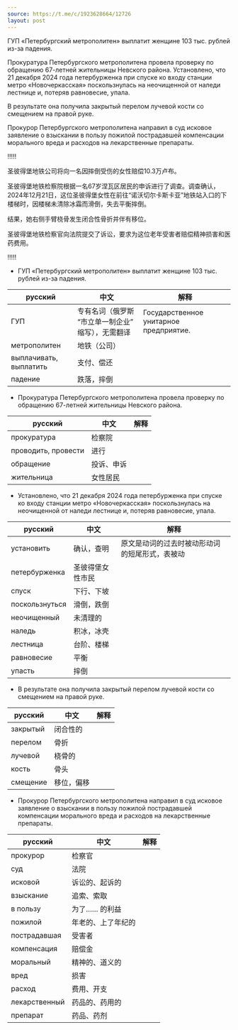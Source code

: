 ```yaml
---
source: https://t.me/c/1923628664/12726
layout: post
---
```


ГУП «Петербургский метрополитен» выплатит женщине 103 тыс. рублей из-за падения.

Прокуратура Петербургского метрополитена провела проверку по обращению 67-летней жительницы Невского района. Установлено, что 21 декабря 2024 года петербурженка при спуске ко входу станции метро «Новочеркасская» поскользнулась на неочищенной от наледи лестнице и, потеряв равновесие, упала. 

В результате она получила закрытый перелом лучевой кости со смещением на правой руке.

Прокурор Петербургского метрополитена направил в суд исковое заявление о взыскании в пользу пожилой пострадавшей компенсации морального вреда и расходов на лекарственные препараты. 




!!!!!

圣彼得堡地铁公司将向一名因摔倒受伤的女性赔偿10.3万卢布。

圣彼得堡地铁检察院根据一名67岁涅瓦区居民的申诉进行了调查。调查确认，2024年12月21日，这位圣彼得堡女性在前往“诺沃切尔卡斯卡亚”地铁站入口的下楼梯时，因楼梯未清除冰霜而滑倒，失去平衡摔倒。

结果，她右侧手臂桡骨发生闭合性骨折并伴有移位。

圣彼得堡地铁检察官向法院提交了诉讼，要求为这位老年受害者赔偿精神损害和医药费用。

!!!!!


- ГУП «Петербургский метрополитен» выплатит женщине 103 тыс. рублей из-за падения.

| русский | 中文 | 解释
| ---|---|---
| ГУП | 专有名词（俄罗斯 “市立单一制企业” 缩写），无需翻译 | Государственное унитарное предприятие.
| метрополитен | 地铁（公司）|
| выплачивать, выплатить | 支付、偿还
| падение | 跌落，摔倒

- Прокуратура Петербургского метрополитена провела проверку по обращению 67-летней жительницы Невского района. 


| русский | 中文 | 解释
| ---|---|---
| прокуратура | 检察院
| проводить, провести | 进行
| обращение | 投诉、申诉
| жительница | 女性居民

- Установлено, что 21 декабря 2024 года петербурженка при спуске ко входу станции метро «Новочеркасская» поскользнулась на неочищенной от наледи лестнице и, потеряв равновесие, упала. 

| русский | 中文 | 解释
| ---|---|---
| установить | 确认，查明 | 原文是动词的过去时被动形动词的短尾形式，表被动
| петербурженка | 圣彼得堡女性市民 |
| спуск | 下行、下坡 | 
| поскользнуться | 滑倒，跌倒 |
| неочищенный | 未清理的 |
| наледь | 积冰，冰壳 |
| лестница | 台阶、楼梯 |
| равновесие | 平衡 |
| упасть | 摔倒


- В результате она получила закрытый перелом лучевой кости со смещением на правой руке.

| русский | 中文 | 解释
| ---|---|---
| закрытый | 闭合性的 |
| перелом | 骨折 |
| лучевой | 桡骨的 |
| кость | 骨头 |
| смещение | 移位，偏移 |

- Прокурор Петербургского метрополитена направил в суд исковое заявление о взыскании в пользу пожилой пострадавшей компенсации морального вреда и расходов на лекарственные препараты. 


| русский | 中文 | 解释
| ---|---|---
| прокурор | 检察官 |
| суд | 法院 |
| исковой | 诉讼的、起诉的 |
| взыскание | 追索、索取 |
| в пользу | 为了…… 的利益 |
| пожилой | 年老的、上了年纪的 |
| пострадавшая | 受害者 | 
| компенсация | 赔偿金 |
| моральный | 精神的、道义的 |
| вред | 损害 |
| расход | 费用、开支 |
| лекарственный | 药品的、药用的 |
| препарат | 药品、药剂 | 